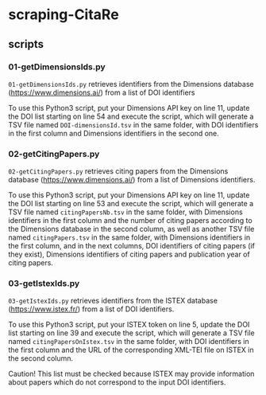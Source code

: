# scraping-CitaRe

## scripts

### 01-getDimensionsIds.py

`01-getDimensionsIds.py` retrieves identifiers from the Dimensions database (https://www.dimensions.ai/) from a list of DOI identifiers

To use this Python3 script, put your Dimensions API key on line 11, update the DOI list starting on line 54 and execute the script, which will generate a TSV file named `DOI-dimensionsId.tsv` in the same folder, with DOI identifiers in the first column and Dimensions identifiers in the second one.

### 02-getCitingPapers.py

`02-getCitingPapers.py` retrieves citing papers from the Dimensions database (https://www.dimensions.ai/) from a list of Dimensions identifiers.

To use this Python3 script, put your Dimensions API key on line 11, update the DOI list starting on line 53 and execute the script, which will generate a TSV file named `citingPapersNb.tsv` in the same folder, with Dimensions identifiers in the first column and the number of citing papers according to the Dimensions database in the second column, as well as another TSV file named `citingPapers.tsv` in the same folder, with Dimensions identifiers in the first column, and in the next columns, DOI identifiers of citing papers (if they exist), Dimensions identifiers of citing papers and publication year of citing papers.

### 03-getIstexIds.py

`03-getIstexIds.py` retrieves identifiers from the ISTEX database (https://www.istex.fr/) from a list of DOI identifiers.

To use this Python3 script, put your ISTEX token on line 5, update the DOI list starting on line 39 and execute the script, which will generate a TSV file named `citingPapersOnIstex.tsv` in the same folder, with DOI identifiers in the first column and the URL of the corresponding XML-TEI file on ISTEX in the second column.

Caution! This list must be checked because ISTEX may provide information about papers which do not correspond to the input DOI identifiers.